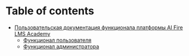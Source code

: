 # Table of contents

* [Пользовательская документация функционала платформы AI Fire LMS Academy](README.md)
  * [Функционал пользователя](polzovatelskaya-dokumentaciya-funkcionala-platformy-ai-fire-lms-academy/funkcional-polzovatelya.md)
  * [Функционал администратора](polzovatelskaya-dokumentaciya-funkcionala-platformy-ai-fire-lms-academy/funkcional-administratora.md)
